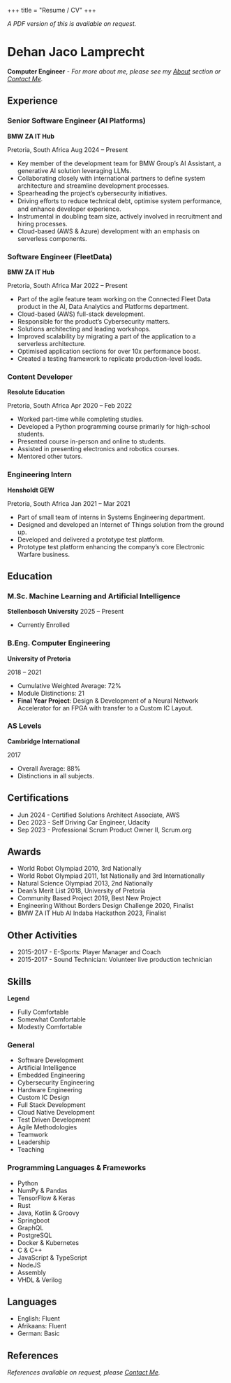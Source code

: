 +++
title = "Resume / CV"
+++

_A PDF version of this is available on request._

# Dehan Jaco Lamprecht

**Computer Engineer** - _For more about me, please see my [About](@/about.md) section or [Contact Me](@/contact.md)._

## Experience
### Senior Software Engineer (AI Platforms)
**BMW ZA IT Hub** 

<i class="fa-solid fa-location-dot"></i> Pretoria, South Africa 
<i class="fa-solid fa-calendar"></i> Aug 2024 – Present
- Key member of the development team for BMW Group’s AI Assistant, a generative AI solution leveraging
LLMs.
- Collaborating closely with international partners to define system architecture and streamline development
processes.
- Spearheading the project’s cybersecurity initiatives.
- Driving eﬀorts to reduce technical debt, optimise system performance, and enhance developer experience.
- Instrumental in doubling team size, actively involved in recruitment and hiring processes.
- Cloud-based (AWS & Azure) development with an emphasis on serverless components.

### Software Engineer (FleetData)
**BMW ZA IT Hub** 

<i class="fa-solid fa-location-dot"></i> Pretoria, South Africa 
<i class="fa-solid fa-calendar"></i> Mar 2022 – Present
- Part of the agile feature team working on the Connected Fleet Data product in the AI, Data Analytics and Platforms department.
- Cloud-based (AWS) full-stack development.
- Responsible for the product’s Cybersecurity matters.
- Solutions architecting and leading workshops.
- Improved scalability by migrating a part of the application to a serverless architecture.
- Optimised application sections for over 10x performance boost.
- Created a testing framework to replicate production-level loads.

### Content Developer
**Resolute Education**

<i class="fa-solid fa-location-dot"></i> Pretoria, South Africa 
<i class="fa-solid fa-calendar"></i> Apr 2020 – Feb 2022

- Worked part-time while completing studies.
- Developed a Python programming course primarily for high-school students.
- Presented course in-person and online to students.
- Assisted in presenting electronics and robotics courses.
- Mentored other tutors.

### Engineering Intern
**Hensholdt GEW**

<i class="fa-solid fa-location-dot"></i> Pretoria, South Africa 
<i class="fa-solid fa-calendar"></i> Jan 2021 – Mar 2021

- Part of small team of interns in Systems Engineering department.
- Designed and developed an Internet of Things solution from the ground up.
- Developed and delivered a prototype test platform.
- Prototype test platform enhancing the company’s core Electronic Warfare business.

## Education
### M.Sc. Machine Learning and Artificial Intelligence
**Stellenbosch University**
<i class="fa-solid fa-calendar"></i> 2025 – Present
- Currently Enrolled

### B.Eng. Computer Engineering
**University of Pretoria**

<i class="fa-solid fa-calendar"></i> 2018 – 2021  
- Cumulative Weighted Average: 72%
- Module Distinctions: 21
- **Final Year Project**: Design & Development of a Neural Network Accelerator for an FPGA with transfer to a Custom IC Layout.

### AS Levels
**Cambridge International**

<i class="fa-solid fa-calendar"></i> 2017  
- Overall Average: 88%
- Distinctions in all subjects.

## Certifications
- <i class="fa-solid fa-calendar"></i> Jun 2024 - Certified Solutions Architect Associate, AWS
- <i class="fa-solid fa-calendar"></i> Dec 2023 - Self Driving Car Engineer, Udacity
- <i class="fa-solid fa-calendar"></i> Sep 2023 - Professional Scrum Product Owner II, Scrum.org

## Awards
- World Robot Olympiad 2010, 3rd Nationally
- World Robot Olympiad 2011, 1st Nationally and 3rd Internationally
- Natural Science Olympiad 2013, 2nd Nationally
- Dean’s Merit List 2018, University of Pretoria
- Community Based Project 2019, Best New Project
- Engineering Without Borders Design Challenge 2020, Finalist
- BMW ZA IT Hub AI Indaba Hackathon 2023, Finalist

## Other Activities
- <i class="fa-solid fa-calendar"></i> 2015-2017 - E-Sports: Player Manager and Coach
- <i class="fa-solid fa-calendar"></i> 2015-2017 - Sound Technician: Volunteer live production technician

## Skills
**Legend**
- <i class="fa-solid fa-star"></i> Fully Comfortable
- <i class="fa-regular fa-star-half-stroke"></i> Somewhat Comfortable
- <i class="fa-regular fa-star"></i> Modestly Comfortable

### General
- <i class="fa-solid fa-star"></i> Software Development
- <i class="fa-solid fa-star"></i> Artificial Intelligence
- <i class="fa-solid fa-star"></i> Embedded Engineering
- <i class="fa-regular fa-star-half-stroke"></i> Cybersecurity Engineering
- <i class="fa-regular fa-star-half-stroke"></i> Hardware Engineering
- <i class="fa-regular fa-star"></i> Custom IC Design
- <i class="fa-regular fa-star-half-stroke"></i> Full Stack Development
- <i class="fa-regular fa-star-half-stroke"></i> Cloud Native Development
- <i class="fa-regular fa-star-half-stroke"></i> Test Driven Development
- <i class="fa-solid fa-star"></i> Agile Methodologies
- <i class="fa-solid fa-star"></i> Teamwork
- <i class="fa-regular fa-star-half-stroke"></i> Leadership
- <i class="fa-solid fa-star"></i> Teaching

### Programming Languages & Frameworks
- <i class="fa-solid fa-star"></i> Python
- <i class="fa-solid fa-star"></i> NumPy & Pandas
- <i class="fa-regular fa-star-half-stroke"></i> TensorFlow & Keras
- <i class="fa-solid fa-star"></i> Rust
- <i class="fa-solid fa-star"></i> Java, Kotlin & Groovy
- <i class="fa-regular fa-star-half-stroke"></i> Springboot
- <i class="fa-regular fa-star-half-stroke"></i> GraphQL
- <i class="fa-solid fa-star"></i> PostgreSQL
- <i class="fa-regular fa-star-half-stroke"></i> Docker & Kubernetes
- <i class="fa-regular fa-star-half-stroke"></i> C & C++
- <i class="fa-regular fa-star-half-stroke"></i> JavaScript & TypeScript
- <i class="fa-regular fa-star"></i> NodeJS
- <i class="fa-regular fa-star"></i> Assembly
- <i class="fa-regular fa-star-half-stroke"></i> VHDL & Verilog

## Languages
- English: Fluent
- Afrikaans: Fluent
- German: Basic

## References

_References available on request, please [Contact Me](@/contact.md)._
